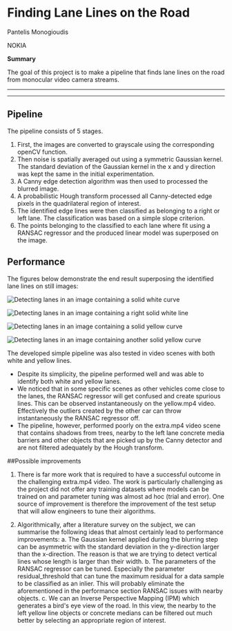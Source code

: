 # Finding Lane Lines on the Road

Pantelis Monogioudis

NOKIA

**Summary**

The goal of this project is to make a pipeline that finds lane lines on
the road from monocular video camera streams.

---

[//]: # (Image References)

[out_solidWhiteCurve]: ./test_images/out_solidWhiteCurve.jpg "Detecting
lanes in an image containing a solid white curve"

[out_solidWhiteRight]: ./test_images/out_solidWhiteRight.jpg "Detecting
lanes in an image containing a right solid white line"

[out_solidYellowCurve]: ./test_images/out_solidYellowCurve.jpg "Detecting
lanes in an image containing a solid yellow curve"

[out_solidYellowCurve2]: ./test_images/out_solidYellowCurve2.jpg "Detecting
lanes in an image containing another solid yellow curve"


---

## Pipeline
The pipeline consists of 5 stages.

1. First, the images are converted to grayscale using the corresponding
   openCV function.
2. Then noise is spatially averaged out using a symmetric Gaussian
   kernel. The standard deviation of the Gaussian kernel in the x and y
   direction was kept the same in the initial experimentation.
3. A Canny edge detection algorithm was then used to processed the
   blurred image.
4. A probabilistic Hough transform processed all Canny-detected edge
   pixels in the quadrilateral region of interest.
5. The identified edge lines were then classified as belonging to a
   right or left lane. The classification was based on a simple slope
   criterion.
6. The points belonging to the classified to each lane where fit using a
   RANSAC regressor and the produced linear model was superposed on the
   image.

## Performance
The figures below demonstrate the end result superposing the identified
lane lines on still images:

![Detecting
lanes in an image containing a solid white curve][out_solidWhiteCurve]

![Detecting
lanes in an image containing a right solid white line][out_solidWhiteRight]

![Detecting lanes in an image containing a solid
yellow curve][out_solidYellowCurve]

![Detecting lanes in an image containing another solid
yellow curve][out_solidYellowCurve2]

The developed simple pipeline was also tested in video scenes with both
white and yellow lines.

* Despite its simplicity, the pipeline performed well and was able to
  identify both white and yellow lanes.
* We noticed that in some specific scenes as other vehicles come close
  to the lanes, the RANSAC regressor will get confused and create
  spurious lines. This can be observed instantaneously on the yellow.mp4
  video. Effectively the outliers created by the other car can throw
  instantaneously the RANSAC regressor off.
* The pipeline, however, performed poorly on the extra.mp4 video scene
  that contains shadows from trees, nearby to the left lane concrete
  media barriers and other objects that are picked up by
  the Canny detector and are not filtered adequately by the Hough
  transform.


##Possible improvements
1. There is far more work that is required to have a successful outcome
   in the challenging extra.mp4 video. The work is particularly
   challenging as the project did not offer any training datasets where
   models can be trained on and parameter tuning was almost ad hoc
   (trial and error). One source of improvement is therefore the
   improvement of the test setup that will allow engineers to tune their
   algorithms.

2. Algorithmically, after a literature survey on the subject, we can
   summarise the following ideas that almost certainly lead to
   performance improvements: a. The Gaussian kernel applied during the
   blurring step can be asymmetric with the standard deviation in the
   y-direction larger than the x-direction. The reason is that we are
   trying to detect vertical lines whose length is larger than their
   width. b. The parameters of the RANSAC regressor can be tuned.
   Especially the parameter residual_threshold that can tune the maximum
   residual for a data sample to be classified as an inlier. This will
   probably eliminate the aforementioned in the performance section
   RANSAC issues with nearby objects. c. We can an Inverse Perspective
   Mapping (IPM) which generates a bird's eye view of the road. In this
   view, the nearby to the left yellow line objects or concrete medians
   can be filtered out much better by selecting an appropriate region of
   interest.

